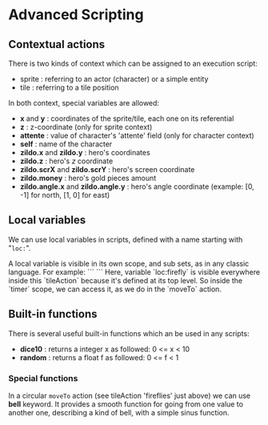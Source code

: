 

# Advanced Scripting #

## Contextual actions ##

There is two kinds of context which can be assigned to an execution script:
  * sprite : referring to an actor (character) or a simple entity
  * tile : referring to a tile position

In both context, special variables are allowed:
  * **x** and **y** : coordinates of the sprite/tile, each one on its referential
  * **z** : z-coordinate (only for sprite context)
  * **attente** : value of character's 'attente' field (only for character context)
  * **self** : name of the character
  * **zildo.x** and **zildo.y** : hero's coordinates
  * **zildo.z** : hero's *z* coordinate
  * **zildo.scrX** and **zildo.scrY** : hero's screen coordinate
  * **zildo.money** : hero's gold pieces amount
  * **zildo.angle.x** and **zildo.angle.y** : hero's angle coordinate (example: [0, -1] for north, [1, 0] for east)

## Local variables ##

<p>We can use local variables in scripts, defined with a name starting with "<code>loc:</code>".</p>
A local variable is visible in its own scope, and sub sets, as in any classic language. For example:
```
    <tileAction id="fireflies">
        <spawn what="loc:firefly" type="PURPLE_FIREFLY" pos="x*16, y*16"
               z="4" alpha="180" foreground="true" />
       	<timer each="80+random*15">
            <action>
		<moveTo what="loc:firefly" pos="x*16+random*40,y*16+random*30" way="circular"
                        zoom="128+bell*128" unblock="true"/>
            </action>
        </timer>
    </tileAction>
```
Here, variable `loc:firefly` is visible everywhere inside this `tileAction` because it's defined at its top level. So inside the `timer` scope, we can access it, as we do in the `moveTo` action.

## Built-in functions ##

<p>There is several useful built-in functions which an be used in any scripts:</p>

  * **dice10** : returns a integer x as followed: 0 <= x < 10
  * **random** : returns a float f as followed: 0 <= f < 1

### Special functions ###

In a circular `moveTo` action (see tileAction 'fireflies' just above) we can use **bell** keyword. It provides a smooth function for going from one value to another one, describing a kind of bell, with a simple sinus function.

